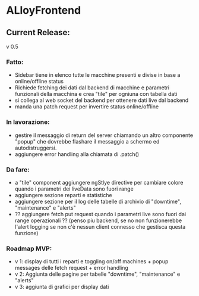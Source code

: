 # ALloyFrontend

## Current Release:
v 0.5
### Fatto:
* Sidebar tiene in elenco tutte le macchine presenti e divise in base a online/offline status
* Richiede fetching dei dati dal backend di macchine e parametri funzionali della macchina e crea "tile" per ogniuna con tabella dati
* si collega al web socket del backend per ottenere dati live dal backend
* manda una patch request per invertire status online/offline

### In lavorazione:
* gestire il messaggio di return del server chiamando un altro componente "popup" che dovrebbe flashare il messaggio a schermo ed autodistruggersi.
* aggiungere error handling alla chiamata di .patch()


### Da fare:
* a "tile" component aggiungere ngStlye directive per cambiare colore quando i parametri dei liveData sono fuori range
* aggiungere sezione reparti e statistiche
* aggiungere sezione per il log delle tabelle di archivio di "downtime", "maintenance" e "alerts"
* ?? aggiungere fetch put request quando i parametri live sono fuori dai range operazionali ?? (penso piu backend, se no non funzionerebbe l'alert logging se non c'è nessun client connesso che gestisca questa funzione)


### Roadmap MVP:
* v 1: display di tutti i reparti e toggling on/off machines + popup messages delle fetch request + error handling
* v 2: Aggiunta delle pagine per tabelle "downtime", "maintenance" e "alerts"
* v 3: aggiunta di grafici per display dati 